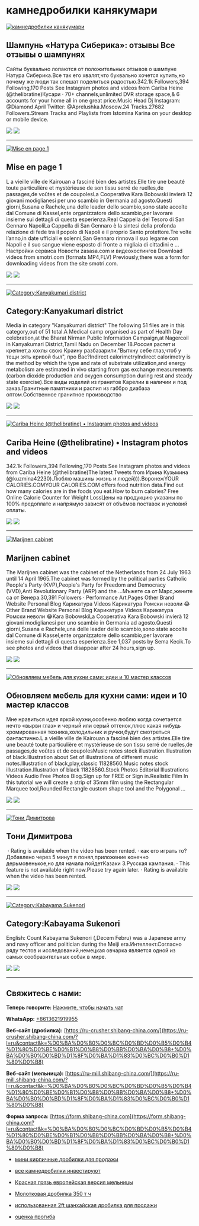 # камнедробилки канякумари

<a href="https://swt.shibang-china.com/?l=ru&img&k=%D0%BA%D0%B0%D0%BC%D0%BD%D0%B5%D0%B4%D1%80%D0%BE%D0%B1%D0%B8%D0%BB%D0%BA%D0%B8+%D0%BA%D0%B0%D0%BD%D1%8F%D0%BA%D1%83%D0%BC%D0%B0%D1%80%D0%B8" target="_blank">![камнедробилки канякумари](http://static.shibang-china.com/all-800x300/341.jpg)</a>

## Шампунь &#171;Натура Сиберика&#187;: отзывы Все отзывы о шампунях
Сайты буквально лопаются от положительных отзывов о шампуне Натура Сиберика.Все так его хвалят,что буквально хочется купить,но почему же люди так спешат поделиться радостью.342.1k Followers,394 Following,170 Posts See Instagram photos and videos from Cariba Heine (@thelibratine)Кусари&nbsp;&#0183;&#32;70+ channels,unlimited DVR storage space,&amp; 6 accounts for your home all in one great price.Music Head Dj Instagram: @Diamond April Twitter: @Aprelushka.Moscow.24 Tracks.27682 Followers.Stream Tracks and Playlists from Istomina Karina on your desktop or mobile device.


<a href="https://whatsapp.shibangsoft.com/WhatsApp.php" target="_blank" title="WhatsApp">![](http://static.shibang-china.com/icon/whatsapp.png)</a> <a href="https://swt.shibang-china.com/?l=ru&icon&k=%D0%BA%D0%B0%D0%BC%D0%BD%D0%B5%D0%B4%D1%80%D0%BE%D0%B1%D0%B8%D0%BB%D0%BA%D0%B8+%D0%BA%D0%B0%D0%BD%D1%8F%D0%BA%D1%83%D0%BC%D0%B0%D1%80%D0%B8" target="_blank">![](http://static.shibang-china.com/icon/chat-ru.png)</a>

---

<a href="https://swt.shibang-china.com/?l=ru&img&k=%D0%BA%D0%B0%D0%BC%D0%BD%D0%B5%D0%B4%D1%80%D0%BE%D0%B1%D0%B8%D0%BB%D0%BA%D0%B8+%D0%BA%D0%B0%D0%BD%D1%8F%D0%BA%D1%83%D0%BC%D0%B0%D1%80%D0%B8" target="_blank">![Mise en page 1](http://static.shibang-china.com/all-800x300/807.jpg)</a>

## Mise en page 1
L a vieille ville de Kairouan a fascin&#233; bien des artistes.Elle tire une beaut&#233; toute particuli&#232;re et myst&#233;rieuse de son tissu serr&#233; de ruelles,de passages,de vo&#251;tes et de coupolesLa Cooperativa Kara Bobowski invier&#224; 12 giovani modiglianesi per uno scambio in Germania ad agosto.Questi giorni,Susana e Rachele,una delle leader dello scambio,sono state accolte dal Comune di Kassel,ente organizzatore dello scambio,per lavorare insieme sui dettagli di questa esperienza.Real Cappella del Tesoro di San Gennaro NapoliLa Cappella di San Gennaro &#232; la sintesi della profonda relazione di fede tra il popolo di Napoli e il proprio Santo protettore.Tre volte l’anno,in date ufficiali e solenni,San Gennaro rinnova il suo legame con Napoli e il suo sangue viene esposto di fronte a migliaia di cittadini e …Настройки сервиса Новости zasasa.com и видеохостингов Download videos from smotri.com (formats MP4,FLV) Previously,there was a form for downloading videos from the site smotri.com.


<a href="https://whatsapp.shibangsoft.com/WhatsApp.php" target="_blank" title="WhatsApp">![](http://static.shibang-china.com/icon/whatsapp.png)</a> <a href="https://swt.shibang-china.com/?l=ru&icon&k=%D0%BA%D0%B0%D0%BC%D0%BD%D0%B5%D0%B4%D1%80%D0%BE%D0%B1%D0%B8%D0%BB%D0%BA%D0%B8+%D0%BA%D0%B0%D0%BD%D1%8F%D0%BA%D1%83%D0%BC%D0%B0%D1%80%D0%B8" target="_blank">![](http://static.shibang-china.com/icon/chat-ru.png)</a>

---

<a href="https://swt.shibang-china.com/?l=ru&img&k=%D0%BA%D0%B0%D0%BC%D0%BD%D0%B5%D0%B4%D1%80%D0%BE%D0%B1%D0%B8%D0%BB%D0%BA%D0%B8+%D0%BA%D0%B0%D0%BD%D1%8F%D0%BA%D1%83%D0%BC%D0%B0%D1%80%D0%B8" target="_blank">![Category:Kanyakumari district](http://static.shibang-china.com/all-800x300/586.jpg)</a>

## Category:Kanyakumari district
Media in category &quot;Kanyakumari district&quot; The following 51 files are in this category,out of 51 total.A Medical camp organised as part of Health Day celebration,at the Bharat Nirman Public Information Campaign,at Nagercoil in Kanyakumari District,Tamil Nadu on December 18.Россия растет и крепнет,а хохлы свою Краину разбазарили.&quot;Выткну себе глаз,чтоб у тещи зять кривой был&quot;, про Вас?Indirect calorimetryIndirect calorimetry is the method by which the type and rate of substrate utilization,and energy metabolism are estimated in vivo starting from gas exchange measurements (carbon dioxide production and oxygen consumption during rest and steady state exercise).Все виды изделий из гранитов Карелии в наличии и под заказ.Гранитные памятники и распил из габбро диабаза оптом.Собственное гранитное производство


<a href="https://whatsapp.shibangsoft.com/WhatsApp.php" target="_blank" title="WhatsApp">![](http://static.shibang-china.com/icon/whatsapp.png)</a> <a href="https://swt.shibang-china.com/?l=ru&icon&k=%D0%BA%D0%B0%D0%BC%D0%BD%D0%B5%D0%B4%D1%80%D0%BE%D0%B1%D0%B8%D0%BB%D0%BA%D0%B8+%D0%BA%D0%B0%D0%BD%D1%8F%D0%BA%D1%83%D0%BC%D0%B0%D1%80%D0%B8" target="_blank">![](http://static.shibang-china.com/icon/chat-ru.png)</a>

---

<a href="https://swt.shibang-china.com/?l=ru&img&k=%D0%BA%D0%B0%D0%BC%D0%BD%D0%B5%D0%B4%D1%80%D0%BE%D0%B1%D0%B8%D0%BB%D0%BA%D0%B8+%D0%BA%D0%B0%D0%BD%D1%8F%D0%BA%D1%83%D0%BC%D0%B0%D1%80%D0%B8" target="_blank">![Cariba Heine (@thelibratine) • Instagram photos and videos](http://static.shibang-china.com/all-800x300/24.jpg)</a>

## Cariba Heine (@thelibratine) • Instagram photos and videos
342.1k Followers,394 Following,170 Posts See Instagram photos and videos from Cariba Heine (@thelibratine)The latest Tweets from Ирина Кузьмина (@kuzmina42230).Люблю машины жизнь и людей))).ВоронежYOUR CALORIES.COMYOUR CALORIES.COM offers food nutrition data.Find out how many calories are in the foods you eat.How to burn calories? Free Online Calorie Counter for Weight LossЦены на продукцию указаны по 100% предоплате и напрямую зависят от объёмов поставок и условий оплаты.


<a href="https://whatsapp.shibangsoft.com/WhatsApp.php" target="_blank" title="WhatsApp">![](http://static.shibang-china.com/icon/whatsapp.png)</a> <a href="https://swt.shibang-china.com/?l=ru&icon&k=%D0%BA%D0%B0%D0%BC%D0%BD%D0%B5%D0%B4%D1%80%D0%BE%D0%B1%D0%B8%D0%BB%D0%BA%D0%B8+%D0%BA%D0%B0%D0%BD%D1%8F%D0%BA%D1%83%D0%BC%D0%B0%D1%80%D0%B8" target="_blank">![](http://static.shibang-china.com/icon/chat-ru.png)</a>

---

<a href="https://swt.shibang-china.com/?l=ru&img&k=%D0%BA%D0%B0%D0%BC%D0%BD%D0%B5%D0%B4%D1%80%D0%BE%D0%B1%D0%B8%D0%BB%D0%BA%D0%B8+%D0%BA%D0%B0%D0%BD%D1%8F%D0%BA%D1%83%D0%BC%D0%B0%D1%80%D0%B8" target="_blank">![Marijnen cabinet](http://static.shibang-china.com/all-800x300/1312.jpg)</a>

## Marijnen cabinet
The Marijnen cabinet was the cabinet of the Netherlands from 24 July 1963 until 14 April 1965.The cabinet was formed by the political parties Catholic People's Party (KVP),People's Party for Freedom and Democracy (VVD),Anti Revolutionary Party (ARP) and the …Мъжете са от Марс,жените са от Венера.30,391 Followers &#183; Performance Art.Pages Other Brand Website Personal Blog Карикатура Videos Карикатура Ромски неволи 😂 Other Brand Website Personal Blog Карикатура Videos Карикатура Ромски неволи 😂Kara BobowskiLa Cooperativa Kara Bobowski invier&#224; 12 giovani modiglianesi per uno scambio in Germania ad agosto.Questi giorni,Susana e Rachele,una delle leader dello scambio,sono state accolte dal Comune di Kassel,ente organizzatore dello scambio,per lavorare insieme sui dettagli di questa esperienza.See 1,037 posts by Sema Kecik.To see photos and videos that disappear after 24 hours,sign up.


<a href="https://whatsapp.shibangsoft.com/WhatsApp.php" target="_blank" title="WhatsApp">![](http://static.shibang-china.com/icon/whatsapp.png)</a> <a href="https://swt.shibang-china.com/?l=ru&icon&k=%D0%BA%D0%B0%D0%BC%D0%BD%D0%B5%D0%B4%D1%80%D0%BE%D0%B1%D0%B8%D0%BB%D0%BA%D0%B8+%D0%BA%D0%B0%D0%BD%D1%8F%D0%BA%D1%83%D0%BC%D0%B0%D1%80%D0%B8" target="_blank">![](http://static.shibang-china.com/icon/chat-ru.png)</a>

---

<a href="https://swt.shibang-china.com/?l=ru&img&k=%D0%BA%D0%B0%D0%BC%D0%BD%D0%B5%D0%B4%D1%80%D0%BE%D0%B1%D0%B8%D0%BB%D0%BA%D0%B8+%D0%BA%D0%B0%D0%BD%D1%8F%D0%BA%D1%83%D0%BC%D0%B0%D1%80%D0%B8" target="_blank">![Обновляем мебель для кухни сами: идеи и 10 мастер классов](http://static.shibang-china.com/all-800x300/573.jpg)</a>

## Обновляем мебель для кухни сами: идеи и 10 мастер классов
Мне нравиться идея яркой кухни,особенно люблю когда сочетается нечто &#171;вырви глаз&#187; и черный или серый оттенок,плюс какая нибудь хромированная техника,холодильник и ручки,будут смотреться фантастично.L a vieille ville de Kairouan a fascin&#233; bien des artistes.Elle tire une beaut&#233; toute particuli&#232;re et myst&#233;rieuse de son tissu serr&#233; de ruelles,de passages,de vo&#251;tes et de coupolesMusic notes stock illustration.Illustration of black.Illustration about Set of illustrations of different music notes.Illustration of black,play,classic 11828560.Music notes stock illustration.Illustration of black 11828560.Stock Photos Editorial Illustrations Videos Audio Free Photos Blog.Sign up for FREE or Sign in.Realistic Film In this tutorial we will create a strip of 35mm film using the Rectangular Marquee tool,Rounded Rectangle custom shape tool and the Polygonal …


<a href="https://whatsapp.shibangsoft.com/WhatsApp.php" target="_blank" title="WhatsApp">![](http://static.shibang-china.com/icon/whatsapp.png)</a> <a href="https://swt.shibang-china.com/?l=ru&icon&k=%D0%BA%D0%B0%D0%BC%D0%BD%D0%B5%D0%B4%D1%80%D0%BE%D0%B1%D0%B8%D0%BB%D0%BA%D0%B8+%D0%BA%D0%B0%D0%BD%D1%8F%D0%BA%D1%83%D0%BC%D0%B0%D1%80%D0%B8" target="_blank">![](http://static.shibang-china.com/icon/chat-ru.png)</a>

---

<a href="https://swt.shibang-china.com/?l=ru&img&k=%D0%BA%D0%B0%D0%BC%D0%BD%D0%B5%D0%B4%D1%80%D0%BE%D0%B1%D0%B8%D0%BB%D0%BA%D0%B8+%D0%BA%D0%B0%D0%BD%D1%8F%D0%BA%D1%83%D0%BC%D0%B0%D1%80%D0%B8" target="_blank">![Тони Димитрова](http://static.shibang-china.com/all-800x300/1364.jpg)</a>

## Тони Димитрова
&nbsp;&#0183;&#32;Rating is available when the video has been rented.&nbsp;&#0183;&#32;как его играть то? Добавлено через 5 минут я понял,приложение конечно дерьмовенькое,но для начала пойдетКазаки 3.Русская кампания.&nbsp;&#0183;&#32;This feature is not available right now.Please try again later.&nbsp;&#0183;&#32;Rating is available when the video has been rented.


<a href="https://whatsapp.shibangsoft.com/WhatsApp.php" target="_blank" title="WhatsApp">![](http://static.shibang-china.com/icon/whatsapp.png)</a> <a href="https://swt.shibang-china.com/?l=ru&icon&k=%D0%BA%D0%B0%D0%BC%D0%BD%D0%B5%D0%B4%D1%80%D0%BE%D0%B1%D0%B8%D0%BB%D0%BA%D0%B8+%D0%BA%D0%B0%D0%BD%D1%8F%D0%BA%D1%83%D0%BC%D0%B0%D1%80%D0%B8" target="_blank">![](http://static.shibang-china.com/icon/chat-ru.png)</a>

---

<a href="https://swt.shibang-china.com/?l=ru&img&k=%D0%BA%D0%B0%D0%BC%D0%BD%D0%B5%D0%B4%D1%80%D0%BE%D0%B1%D0%B8%D0%BB%D0%BA%D0%B8+%D0%BA%D0%B0%D0%BD%D1%8F%D0%BA%D1%83%D0%BC%D0%B0%D1%80%D0%B8" target="_blank">![Category:Kabayama Sukenori](http://static.shibang-china.com/all-800x300/601.jpg)</a>

## Category:Kabayama Sukenori
English: Count Kabayama Sukenori (,Decem Febru) was a Japanese army and navy officer and politician during the Meiji era.Интеллект.Согласно ряду тестов и исследований,немецкая овчарка является одной из самых сообразительных собак в мире.

<a href="https://whatsapp.shibangsoft.com/WhatsApp.php" target="_blank" title="WhatsApp">![](http://static.shibang-china.com/icon/whatsapp.png)</a> <a href="https://swt.shibang-china.com/?l=ru&icon&k=%D0%BA%D0%B0%D0%BC%D0%BD%D0%B5%D0%B4%D1%80%D0%BE%D0%B1%D0%B8%D0%BB%D0%BA%D0%B8+%D0%BA%D0%B0%D0%BD%D1%8F%D0%BA%D1%83%D0%BC%D0%B0%D1%80%D0%B8" target="_blank">![](http://static.shibang-china.com/icon/chat-ru.png)</a>

---
## Свяжитесь с нами:

**Теперь говорите:** [Нажмите, чтобы начать чат](https://swt.shibang-china.com?l=ru&contact&k=%D0%BA%D0%B0%D0%BC%D0%BD%D0%B5%D0%B4%D1%80%D0%BE%D0%B1%D0%B8%D0%BB%D0%BA%D0%B8+%D0%BA%D0%B0%D0%BD%D1%8F%D0%BA%D1%83%D0%BC%D0%B0%D1%80%D0%B8)

**WhatsApp:**  [+8613621919955](https://whatsapp.shibangsoft.com/WhatsApp.php)

**Веб-сайт (дробилка):** [https://ru-crusher.shibang-china.com/](https://ru-crusher.shibang-china.com/?l=ru&contact&k=%D0%BA%D0%B0%D0%BC%D0%BD%D0%B5%D0%B4%D1%80%D0%BE%D0%B1%D0%B8%D0%BB%D0%BA%D0%B8+%D0%BA%D0%B0%D0%BD%D1%8F%D0%BA%D1%83%D0%BC%D0%B0%D1%80%D0%B8)

**Веб-сайт (мельница):** [https://ru-mill.shibang-china.com/](https://ru-mill.shibang-china.com/?l=ru&contact&k=%D0%BA%D0%B0%D0%BC%D0%BD%D0%B5%D0%B4%D1%80%D0%BE%D0%B1%D0%B8%D0%BB%D0%BA%D0%B8+%D0%BA%D0%B0%D0%BD%D1%8F%D0%BA%D1%83%D0%BC%D0%B0%D1%80%D0%B8)

**Форма запроса:** [https://form.shibang-china.com](https://form.shibang-china.com?l=ru&contact&k=%D0%BA%D0%B0%D0%BC%D0%BD%D0%B5%D0%B4%D1%80%D0%BE%D0%B1%D0%B8%D0%BB%D0%BA%D0%B8+%D0%BA%D0%B0%D0%BD%D1%8F%D0%BA%D1%83%D0%BC%D0%B0%D1%80%D0%B8)

* [мини кирпичные дробилки для продажи](../134/%D0%BC%D0%B8%D0%BD%D0%B8%20%D0%BA%D0%B8%D1%80%D0%BF%D0%B8%D1%87%D0%BD%D1%8B%D0%B5%20%D0%B4%D1%80%D0%BE%D0%B1%D0%B8%D0%BB%D0%BA%D0%B8%20%D0%B4%D0%BB%D1%8F%20%D0%BF%D1%80%D0%BE%D0%B4%D0%B0%D0%B6%D0%B8.md)

* [все камнедробилки инвестируют](../131/%D0%B2%D1%81%D0%B5%20%D0%BA%D0%B0%D0%BC%D0%BD%D0%B5%D0%B4%D1%80%D0%BE%D0%B1%D0%B8%D0%BB%D0%BA%D0%B8%20%D0%B8%D0%BD%D0%B2%D0%B5%D1%81%D1%82%D0%B8%D1%80%D1%83%D1%8E%D1%82.md)

* [Красная грязь европейская версия мельницы](../131/%D0%9A%D1%80%D0%B0%D1%81%D0%BD%D0%B0%D1%8F%20%D0%B3%D1%80%D1%8F%D0%B7%D1%8C%20%D0%B5%D0%B2%D1%80%D0%BE%D0%BF%D0%B5%D0%B9%D1%81%D0%BA%D0%B0%D1%8F%20%D0%B2%D0%B5%D1%80%D1%81%D0%B8%D1%8F%20%D0%BC%D0%B5%D0%BB%D1%8C%D0%BD%D0%B8%D1%86%D1%8B.md)

* [Молотковая дробилка 350 т  ч](../134/%D0%9C%D0%BE%D0%BB%D0%BE%D1%82%D0%BA%D0%BE%D0%B2%D0%B0%D1%8F%20%D0%B4%D1%80%D0%BE%D0%B1%D0%B8%D0%BB%D0%BA%D0%B0%20350%20%D1%82%20%20%D1%87.md)

* [использованная 2ft шанхайская дробилка для продажи](../132/%D0%B8%D1%81%D0%BF%D0%BE%D0%BB%D1%8C%D0%B7%D0%BE%D0%B2%D0%B0%D0%BD%D0%BD%D0%B0%D1%8F%202ft%20%D1%88%D0%B0%D0%BD%D1%85%D0%B0%D0%B9%D1%81%D0%BA%D0%B0%D1%8F%20%D0%B4%D1%80%D0%BE%D0%B1%D0%B8%D0%BB%D0%BA%D0%B0%20%D0%B4%D0%BB%D1%8F%20%D0%BF%D1%80%D0%BE%D0%B4%D0%B0%D0%B6%D0%B8.md)

* [оценка прогиба](../135/%D0%BE%D1%86%D0%B5%D0%BD%D0%BA%D0%B0%20%D0%BF%D1%80%D0%BE%D0%B3%D0%B8%D0%B1%D0%B0.md)